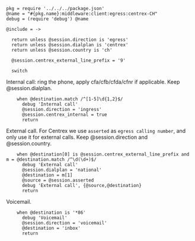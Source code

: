     pkg = require '../../../package.json'
    @name = "#{pkg.name}:middleware:client:egress:centrex-CH"
    debug = (require 'debug') @name

    @include = ->

      return unless @session.direction is 'egress'
      return unless @session.dialplan is 'centrex'
      return unless @session.country is 'ch'

      @session.centrex_external_line_prefix = '9'

      switch

Internal call: ring the phone, apply cfa/cfb/cfda/cfnr if applicable.
Keep @session.dialplan.

        when @destination.match /^[1-5]\d{1,2}$/
          debug 'Internal call'
          @session.direction = 'ingress'
          @session.centrex_internal = true
          return

External call.
For Centrex we use `asserted` as `egress calling number`, and only use it for external calls.
Keep @session.direction and @session.country.

        when @destination[0] is @session.centrex_external_line_prefix and m = @destination.match /^\d(\d+)$/
          debug 'External call'
          @session.dialplan = 'national'
          @destination = m[1]
          @source = @session.asserted
          debug 'External call', {@source,@destination}
          return

Voicemail.

        when @destination is '*86'
          debug 'Voicemail'
          @session.direction = 'voicemail'
          @destination = 'inbox'
          return
